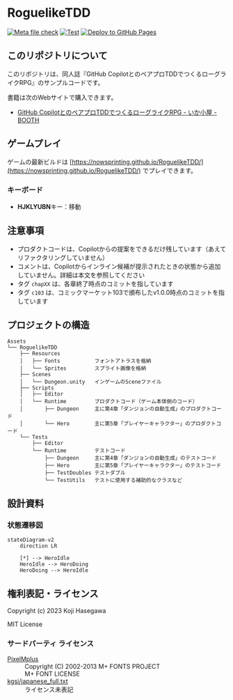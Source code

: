 # RoguelikeTDD

[![Meta file check](https://github.com/nowsprinting/RoguelikeTDD/actions/workflows/metacheck.yml/badge.svg)](https://github.com/nowsprinting/RoguelikeTDD/actions/workflows/metacheck.yml)
[![Test](https://github.com/nowsprinting/RoguelikeTDD/actions/workflows/test.yml/badge.svg)](https://github.com/nowsprinting/RoguelikeTDD/actions/workflows/test.yml)
[![Deploy to GitHub Pages](https://github.com/nowsprinting/RoguelikeTDD/actions/workflows/deploy.yml/badge.svg)](https://github.com/nowsprinting/RoguelikeTDD/actions/workflows/deploy.yml)



## このリポジトリについて

このリポジトリは、同人誌『GitHub CopilotとのペアプロTDDでつくるローグライクRPG』のサンプルコードです。

書籍は次のWebサイトで購入できます。

* [GitHub CopilotとのペアプロTDDでつくるローグライクRPG - いか小屋 - BOOTH](https://ikagoya.booth.pm/items/5372853)



## ゲームプレイ

ゲームの最新ビルドは [https://nowsprinting.github.io/RoguelikeTDD/](https://nowsprinting.github.io/RoguelikeTDD/) でプレイできます。

### キーボード

- **HJKLYUBN**キー：移動



## 注意事項

<!--- TextMesh Pro Essentialsをトラッキングから外しているので、最初に再生するときにインポートを促すウィンドウが出ます。それに従ってインストールしてください -->
- プロダクトコードは、Copilotからの提案をできるだけ残しています（あえてリファクタリングしていません）
- コメントは、Copilotからインライン候補が提示されたときの状態から追加していません。詳細は本文を参照してください
- タグ `chapXX` は、各章終了時点のコミットを指しています
- タグ `c103` は、コミックマーケット103で頒布したv1.0.0時点のコミットを指しています



## プロジェクトの構造

```
Assets
└── RoguelikeTDD
    ├── Resources
    │   ├── Fonts           フォントアトラスを格納
    │   └── Sprites         スプライト画像を格納
    ├── Scenes
    │   └── Dungeon.unity   インゲームのSceneファイル
    ├── Scripts
    │   ├── Editor
    │   └── Runtime         プロダクトコード（ゲーム本体側のコード）
    │       ├── Dungeon     主に第4章「ダンジョンの自動生成」のプロダクトコード
    │       └── Hero        主に第5章「プレイヤーキャラクター」のプロダクトコード
    └── Tests
        ├── Editor
        └── Runtime         テストコード
            ├── Dungeon     主に第4章「ダンジョンの自動生成」のテストコード
            ├── Hero        主に第5章「プレイヤーキャラクター」のテストコード
            ├── TestDoubles テストダブル
            └── TestUtils   テストに使用する補助的なクラスなど
```



## 設計資料

### 状態遷移図

```mermaid
stateDiagram-v2
    direction LR

    [*] --> HeroIdle
    HeroIdle --> HeroDoing
    HeroDoing --> HeroIdle
```



## 権利表記・ライセンス

Copyright (c) 2023 Koji Hasegawa

MIT License


### サードパーティ ライセンス

<dl>
  <dt><a href="https://itouhiro.hatenablog.com/entry/20130602/font">PixelMplus</a></dt>
  <dd>Copyright (C) 2002-2013 M+ FONTS PROJECT<br/>
    M+ FONT LICENSE</dd>
  <dt><a href="https://gist.github.com/kgsi/ed2f1c5696a2211c1fd1e1e198c96ee4">kgsi/japanese_full.txt</a></dt>
  <dd>ライセンス未表記</dd>
</dl>
